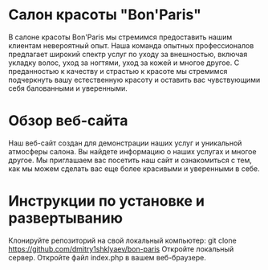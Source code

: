 # Салон красоты "Bon'Paris"

В салоне красоты Bon'Paris мы стремимся предоставить нашим клиентам невероятный опыт. Наша команда опытных профессионалов предлагает широкий спектр услуг по уходу за внешностью, включая укладку волос, уход за ногтями, уход за кожей и многое другое. С преданностью к качеству и страстью к красоте мы стремимся подчеркнуть вашу естественную красоту и оставить вас чувствующими себя балованными и уверенными.

# Обзор веб-сайта

Наш веб-сайт создан для демонстрации наших услуг и уникальной атмосферы салона. Вы найдете информацию о наших услугах и многое другое. Мы приглашаем вас посетить наш сайт и ознакомиться с тем, как мы можем сделать вас еще более красивыми и уверенными в себе.

# Инструкции по установке и развертыванию

Клонируйте репозиторий на свой локальный компьютер: git clone https://github.com/dmitry1shklyaev/bon-paris
Откройте локальный сервер.
Откройте файл index.php в вашем веб-браузере.
